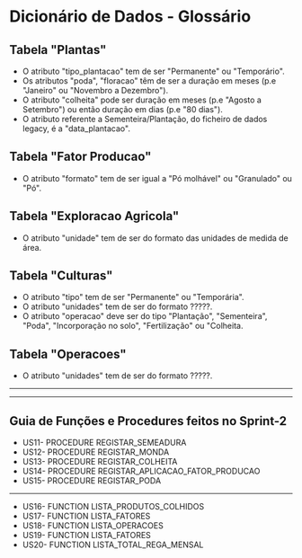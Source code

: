 # Dicionário de Dados - Glossário

## Tabela "Plantas"

- O atributo "tipo_plantacao" tem de ser "Permanente" ou "Temporário".
- Os atributos "poda", "floracao" têm de ser a duração em meses (p.e "Janeiro" ou "Novembro a Dezembro").
- O atributo "colheita" pode ser duração em meses (p.e "Agosto a Setembro") ou então duração em dias (p.e "80 dias").
- O atributo referente a Sementeira/Plantação, do ficheiro de dados legacy, é a "data_plantacao".

## Tabela "Fator Producao"

- O atributo "formato" tem de ser igual a "Pó molhável" ou "Granulado" ou "Pó".

## Tabela "Exploracao Agricola"

- O atributo "unidade" tem de ser do formato das unidades de medida de área.

## Tabela "Culturas"

- O atributo "tipo" tem de ser "Permanente" ou "Temporária".
- O atributo "unidades" tem de ser do formato ?????.
- O atributo "operacao" deve ser do tipo "Plantação", "Sementeira", "Poda", "Incorporação no solo", "Fertilização" ou "Colheita.

## Tabela "Operacoes"

- O atributo "unidades" tem de ser do formato ?????.

---

---

## Guia de Funções e Procedures feitos no Sprint-2

- US11- PROCEDURE REGISTAR_SEMEADURA
- US12- PROCEDURE REGISTAR_MONDA
- US13- PROCEDURE REGISTAR_COLHEITA
- US14- PROCEDURE REGISTAR_APLICACAO_FATOR_PRODUCAO
- US15- PROCEDURE REGISTAR_PODA

---

- US16- FUNCTION LISTA_PRODUTOS_COLHIDOS
- US17- FUNCTION LISTA_FATORES
- US18- FUNCTION LISTA_OPERACOES
- US19- FUNCTION LISTA_FATORES
- US20- FUNCTION LISTA_TOTAL_REGA_MENSAL
